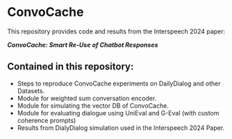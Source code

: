 # ConvoCache

This repository provides code and results from the Interspeech 2024 paper:

**_ConvoCache: Smart Re-Use of Chatbot Responses_**

## Contained in this repository:

- Steps to reproduce ConvoCache experiments on DailyDialog and other Datasets.
- Module for weighted sum conversation encoder.
- Module for simulating the vector DB of ConvoCache.
- Module for evaluating dialogue using UniEval and G-Eval (with custom coherence 
prompts)
- Results from DialyDialog simulation used in the Interspeech 2024 Paper.